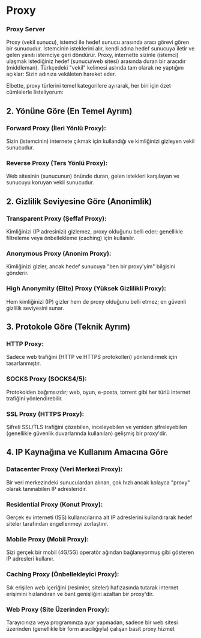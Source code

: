 # Proxy 

### Proxy Server
Proxy (vekil sunucu), istemci ile hedef sunucu arasında aracı görevi gören bir sunucudur. İstemcinin isteklerini alır, kendi adına hedef sunucuya iletir ve gelen yanıtı istemciye geri döndürür. Proxy, internette sizinle (istemci) ulaşmak istediğiniz hedef (sunucu/web sitesi) arasında duran bir aracıdır (middleman).
Türkçedeki "vekil" kelimesi aslında tam olarak ne yaptığını açıklar: Sizin adınıza vekâleten hareket eder.

Elbette, proxy türlerini temel kategorilere ayırarak, her biri için özet cümlelerle listeliyorum:

## 2. Yönüne Göre (En Temel Ayrım)
### Forward Proxy (İleri Yönlü Proxy):
Sizin (istemcinin) internete çıkmak için kullandığı ve kimliğinizi gizleyen vekil sunucudur.

### Reverse Proxy (Ters Yönlü Proxy):
Web sitesinin (sunucunun) önünde duran, gelen istekleri karşılayan ve sunucuyu koruyan vekil sunucudur.

## 2. Gizlilik Seviyesine Göre (Anonimlik)
### Transparent Proxy (Şeffaf Proxy):
Kimliğinizi (IP adresinizi) gizlemez, proxy olduğunu belli eder; genellikle filtreleme veya önbellekleme (caching) için kullanılır.

### Anonymous Proxy (Anonim Proxy):
Kimliğinizi gizler, ancak hedef sunucuya "ben bir proxy'yim" bilgisini gönderir.

### High Anonymity (Elite) Proxy (Yüksek Gizlilikli Proxy):
Hem kimliğinizi (IP) gizler hem de proxy olduğunu belli etmez; en güvenli gizlilik seviyesini sunar.

## 3. Protokole Göre (Teknik Ayrım)
### HTTP Proxy:
Sadece web trafiğini (HTTP ve HTTPS protokolleri) yönlendirmek için tasarlanmıştır.

### SOCKS Proxy (SOCKS4/5):
Protokolden bağımsızdır; web, oyun, e-posta, torrent gibi her türlü internet trafiğini yönlendirebilir.

### SSL Proxy (HTTPS Proxy):
Şifreli SSL/TLS trafiğini çözebilen, inceleyebilen ve yeniden şifreleyebilen (genellikle güvenlik duvarlarında kullanılan) gelişmiş bir proxy'dir.

## 4. IP Kaynağına ve Kullanım Amacına Göre
### Datacenter Proxy (Veri Merkezi Proxy):
Bir veri merkezindeki sunuculardan alınan, çok hızlı ancak kolayca "proxy" olarak tanınabilen IP adresleridir.

### Residential Proxy (Konut Proxy):
Gerçek ev interneti (ISS) kullanıcılarına ait IP adreslerini kullandırarak hedef siteler tarafından engellenmeyi zorlaştırır.

### Mobile Proxy (Mobil Proxy):
Sizi gerçek bir mobil (4G/5G) operatör ağından bağlanıyormuş gibi gösteren IP adresleri kullanır.

### Caching Proxy (Önbellekleyici Proxy):
Sık erişilen web içeriğini (resimler, siteler) hafızasında tutarak internet erişimini hızlandıran ve bant genişliğini azaltan bir proxy'dir.

### Web Proxy (Site Üzerinden Proxy):
Tarayıcınıza veya programınıza ayar yapmadan, sadece bir web sitesi üzerinden (genellikle bir form aracılığıyla) çalışan basit proxy hizmet
